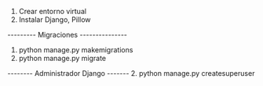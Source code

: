 1. Crear entorno virtual
2. Instalar Django, Pillow

--------- Migraciones ---------------
1. python manage.py makemigrations
2. python manage.py migrate

-------- Administrador Django -------
2. python manage.py createsuperuser
